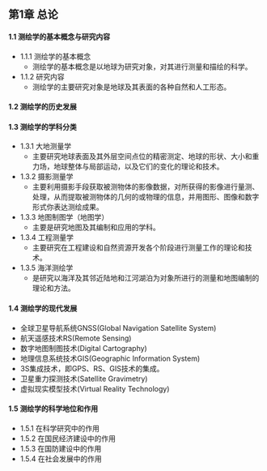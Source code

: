 ## 第1章 总论
#### 1.1 测绘学的基本概念与研究内容
- 1.1.1 测绘学的基本概念
	- 测绘学的基本概念是以地球为研究对象，对其进行测量和描绘的科学。
- 1.1.2 研究内容
	- 测绘学的主要研究对象是地球及其表面的各种自然和人工形态。
####  1.2 测绘学的历史发展
####  1.3 测绘学的学科分类
- 1.3.1 大地测量学
	- 主要研究地球表面及其外层空间点位的精密测定、地球的形状、大小和重力场，地球整体与局部运动，以及它们的变化的理论和技术。
- 1.3.2 摄影测量学
	- 主要利用摄影手段获取被测物体的影像数据，对所获得的影像进行量测、处理，从而提取被测物体的几何的或物理的信息，并用图形、图像和数字形式你表达测绘成果。
- 1.3.3 地图制图学（地图学）
	- 主要是研究地图及其编制和应用的学科。
- 1.3.4 工程测量学
	- 主要研究在工程建设和自然资源开发各个阶段进行测量工作的理论和技术。
- 1.3.5 海洋测绘学
	- 是研究以海洋及其邻近陆地和江河湖泊为对象所进行的测量和地图编制的理论和方法。
####  1.4 测绘学的现代发展
- 全球卫星导航系统GNSS(Global Navigation Satellite System)
- 航天遥感技术RS(Remote Sensing)
- 数字地图制图技术(Digital Cartography)
- 地理信息系统技术GIS(Geographic Information System)
- 3S集成技术，即GPS、RS、GIS技术的集成。
- 卫星重力探测技术(Satellite Gravimetry)
- 虚拟现实模型技术(Virtual Reality Technology)
####  1.5 测绘学的科学地位和作用
- 1.5.1 在科学研究中的作用
- 1.5.2 在国民经济建设中的作用
- 1.5.3 在国防建设中的作用
- 1.5.4 在社会发展中的作用

